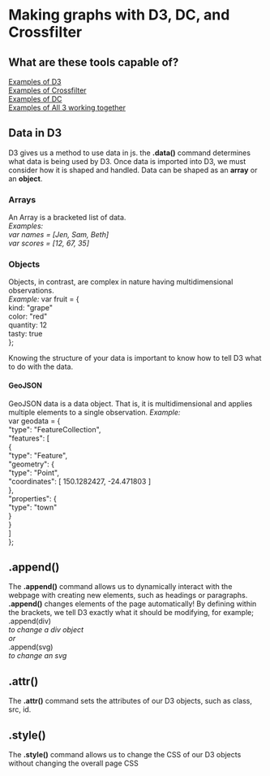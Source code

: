 # Making graphs with D3, DC, and Crossfilter
## What are these tools capable of?
[Examples of D3](https://d3js.org/)<br>
[Examples of Crossfilter](http://square.github.io/crossfilter/)<br>
[Examples of DC](https://dc-js.github.io/dc.js/vc/index.html)<br>
[Examples of All 3 working together](https://cdn.rawgit.com/jakobzhao/storymap/48fb6416/examples/dataInteraction/index.html#L2)

## Data in D3
D3 gives us a method to use data in js. the **.data()** command determines what data is being used by D3. Once data is imported into D3,
we must consider how
it is shaped and handled. Data can be shaped as an **array** or an **object**. 

### Arrays
An Array is a bracketed list of data.<br> *Examples:*
<br>  *var names = [Jen, Sam, Beth]*
<br>  *var scores = [12, 67, 35]*

### Objects
Objects, in contrast, are complex in nature having multidimensional observations. <br>
*Example:*
var fruit = {<br>
  kind: "grape"<br>
  color: "red"<br>
  quantity: 12<br>
  tasty: true<br>
  };<br>

Knowing the structure of your data is important to know how to tell D3 what to do with the data.

#### GeoJSON
GeoJSON data is a data object. That is, it is multidimensional and applies multiple elements to a single observation. *Example:*<br>
var geodata = {<br>
    "type": "FeatureCollection",<br>
    "features": [<br>
        {<br>
            "type": "Feature",<br>
            "geometry": {<br>
                "type": "Point",<br>
                "coordinates": [ 150.1282427, -24.471803 ]<br>
            },<br>
            "properties": {<br>
                "type": "town"<br>
            }<br>
        }<br>
    ]<br>
};<br>


## **.append()**
The **.append()** command allows us to dynamically interact with the webpage with creating new elements, such as headings or paragraphs. 
**.append()** changes elements of the page automatically! By defining within the brackets, we tell D3 exactly what it should be modifying,
for example;<br>
.append(div)<br>
*to change a div object*<br>
*or*<br>
.append(svg)<br>
*to change an svg*

## **.attr()**
The **.attr()** command sets the attributes of our D3 objects, such as class, src, id.

## **.style()**
The **.style()** command allows us to change the CSS of our D3 objects without changing the overall page CSS
